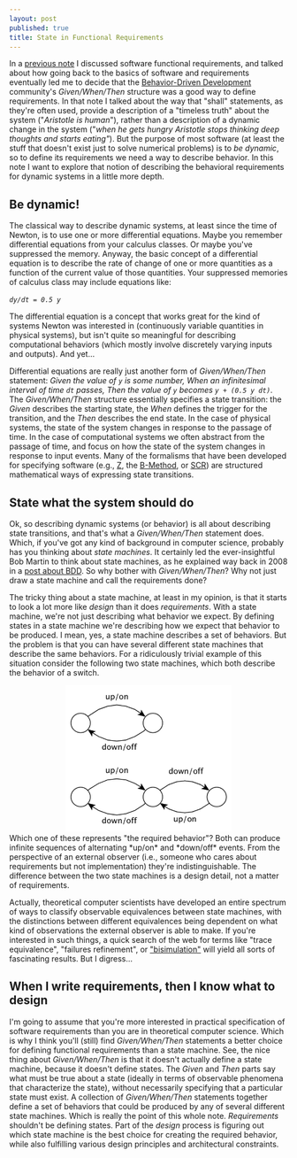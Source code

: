 ```yaml
---
layout: post
published: true
title: State in Functional Requirements
---
```

In a [previous note](http://allanmcinnes.github.io/2016/03/06/writing-software-functional-requirements/) I discussed software functional requirements, and talked about how going back to the basics of software and requirements eventually led me to decide that the [Behavior-Driven Development](http://dannorth.net/introducing-bdd/) community's *Given/When/Then* structure was a good way to define requirements. In that note I talked about the way that "shall" statements, as they're often used, provide a description of a "timeless truth" about the system ("*Aristotle is human*"), rather than a description of a dynamic change in the system ("*when he gets hungry Aristotle stops thinking deep thoughts and starts eating"*). But the purpose of most software (at least the stuff that doesn't exist just to solve numerical problems) is to *be dynamic*, so to define its requirements we need a way to describe behavior. In this note I want to explore that notion of describing the behavioral requirements for dynamic systems in a little more depth.

## Be dynamic!
The classical way to describe dynamic systems, at least since the time of Newton, is to use one or more differential equations. Maybe you remember differential equations from your calculus classes. Or maybe you've suppressed the memory. Anyway, the basic concept of a differential equation is to describe the rate of change of one or more quantities as a function of the current value of those quantities. Your suppressed memories of calculus class may include equations like:

  *`dy/dt = 0.5 y`*

The differential equation is a concept that works great for the kind of systems Newton was interested in (continuously variable quantities in physical systems), but isn't quite so meaningful for describing computational behaviors (which mostly involve discretely varying inputs and outputs). And yet...

Differential equations are really just another form of *Given/When/Then* statement: *Given the value of `y` is some number, When an infinitesimal interval of time `dt` passes, Then the value of `y` becomes  `y + (0.5 y dt)`*. The *Given/When/Then* structure essentially specifies a state transition: the *Given* describes the starting state, the *When* defines the trigger for the transition, and the *Then* describes the end state. In the case of physical systems, the state of the system changes in response to the passage of time. In the case of computational systems we often abstract from the passage of time, and focus on how the state of the system changes in response to input events. Many of the formalisms that have been developed for specifying software (e.g., [Z](https://en.wikipedia.org/wiki/Z_notation), the [B-Method](https://en.wikipedia.org/wiki/B-Method), or [SCR](https://www.ics.uci.edu/~alspaugh/cls/shr/SCR.html)) are structured mathematical ways of expressing state transitions.

## State what the system should do
Ok, so describing dynamic systems (or behavior) is all about describing state transitions, and that's what a *Given/When/Then* statement does. Which, if you've got any kind of background in computer science, probably has you thinking about *state machines*. It certainly led the ever-insightful Bob Martin to think about state machines, as he explained way back in 2008 in a [post about BDD](https://sites.google.com/site/unclebobconsultingllc/the-truth-about-bdd). So why bother with *Given/When/Then*? Why not just draw a state machine and call the requirements done?

The tricky thing about a state machine, at least in my opinion, is that it starts to look a lot more like *design* than it does *requirements*. With a state machine, we're not just describing what behavior we expect. By defining states in a state machine we're describing how we expect that behavior to be produced. I mean, yes, a state machine describes a set of behaviors. But the problem is that you can have several different state machines that describe the same behaviors. For a ridiculously trivial example of this situation consider the following two state machines, which both describe the behavior of a switch.
<center><img src="/images/trace-equivalent.png" width="300" alt="Equivalent state machines"/></center>
Which one of these represents "the required behavior"? Both can produce infinite sequences of alternating *up/on* and *down/off* events. From the perspective of an external observer (i.e., someone who cares about requirements but not implementation) they're indistinguishable. The difference between the two state machines is a design detail, not a matter of requirements.

Actually, theoretical computer scientists have developed an entire spectrum of ways to classify observable equivalences between state machines, with the distinctions between different equivalences being dependent on what kind of observations the external observer is able to make. If you're interested in such things, a quick search of the web for terms like "trace equivalence", "failures refinement", or ["bisimulation"](https://en.wikipedia.org/wiki/Bisimulation) will yield all sorts of fascinating results. But I digress...

## When I write requirements, then I know what to design
I'm going to assume that you're more interested in practical specification of software requirements than you are in theoretical computer science. Which is why I think you'll (still) find *Given/When/Then* statements a better choice for defining functional requirements than a state machine. See, the nice thing about *Given/When/Then* is that it doesn't actually define a state machine, because it doesn't define states. The *Given* and *Then* parts say what must be true about a state (ideally in terms of observable phenomena that characterize the state), without necessarily specifying that a particular state must exist. A collection of *Given/When/Then* statements together define a set of behaviors that could be produced by any of several different state machines. Which is really the point of this whole note. *Requirements* shouldn't be defining states. Part of the *design* process is figuring out which state machine is the best choice for creating the required behavior, while also fulfilling various design principles and architectural constraints.
